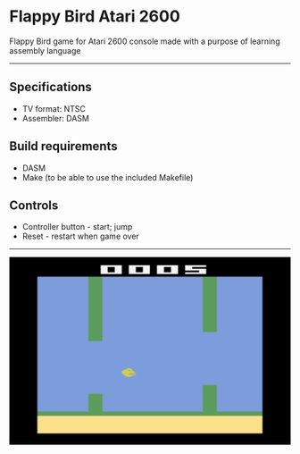 # Flappy Bird Atari 2600

Flappy Bird game for Atari 2600 console made with a purpose of learning assembly language

---

## Specifications

- TV format: NTSC
- Assembler: DASM

## Build requirements

- DASM
- Make (to be able to use the included Makefile)

## Controls
- Controller button - start; jump
- Reset - restart when game over

---

![Screenshot](screenshots/screenshot1.png)